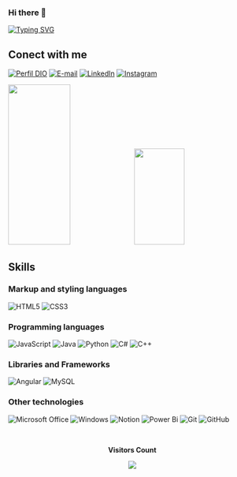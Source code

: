 ### Hi there 👋

<!--
**Nathy10Carvalh0/Nathy10Carvalh0** is a ✨ _special_ ✨ repository because its `README.md` (this file) appears on your GitHub profile.

Here are some ideas to get you started:

- 🔭 I’m currently working on ...
- 🌱 I’m currently learning ...
- 👯 I’m looking to collaborate on ...
- 🤔 I’m looking for help with ...
- 💬 Ask me about ...
- 📫 How to reach me: ...
- 😄 Pronouns: ...
- ⚡ Fun fact: ...
-->


[![Typing SVG](https://readme-typing-svg.herokuapp.com/?color=ff91a4&size=35&center=true&vCenter=true&width=1000&lines=HELLO,+My+name+is+Nathalia+Carvalho;I'm+21+years+old;I'm+from+Brazil;I+Graduated+systems+Development;Be+Welcome!+:%29)](https://git.io/typing-svg)
 
## Conect with me
[![Perfil DIO](https://img.shields.io/badge/-Meu%20Perfil%20na%20DIO-ff91a4?style=for-the-badge)](https://www.dio.me/users/nathy10carvalho)
[![E-mail](https://img.shields.io/badge/-Email-000?style=for-the-badge&logo=gmail&logoColor=ff91a4)](mailto:nathy10carvalho@gmail.com)
[![LinkedIn](https://img.shields.io/badge/-LinkedIn-000?style=for-the-badge&logo=linkedin&logoColor=ff91a4)](https://www.linkedin.com/in/nathalia-carvalho-de-araujo-3822541b9/)
[![Instagram](https://img.shields.io/badge/Instagram-000?style=for-the-badge&logo=instagram&logoColor=ff91a4)](https://www.instagram.com/Nathy10Carvalh0/)


<div align>  
<img width="50%" height="325px" src="https://github-readme-stats-git-masterrstaa-rickstaa.vercel.app/api/top-langs/?username=Nathy10carvalh0&theme=transparent&bg_color=000&border_color=ff91a4&show_icons=true&icon_color=E94D5F&title_color=E94D5F&text_color=FFF" />
 
 <img width="45%" height="195px"  src="https://github-readme-stats.vercel.app/api?username=Nathy10carvalh0&theme=transparent&bg_color=000&border_color=ff91a4&show_icons=true&icon_color=E94D5F&title_color=E94D5F&text_color=FFF" />
  
</div>


  ## Skills  
### Markup and styling languages
![HTML5](https://img.shields.io/badge/HTML5-000?style=for-the-badge&logo=html5)
![CSS3](https://img.shields.io/badge/CSS3-000?style=for-the-badge&logo=css3&logoColor=264CE4)
### Programming languages
![JavaScript](https://img.shields.io/badge/JavaScript-000?style=for-the-badge&logo=javascript)
![Java](https://img.shields.io/badge/Java-000?style=for-the-badge&logo=java)
![Python](https://img.shields.io/badge/Python-000?style=for-the-badge&logo=python)
![C#](https://img.shields.io/badge/C%23-000?style=for-the-badge&logo=c-sharp&logoColor=823085)
![C++](https://img.shields.io/badge/c++-%2300599C.svg?style=for-the-badge&logo=c%2B%2B&logoColor=white)
### Libraries and Frameworks
![Angular](https://img.shields.io/badge/Angular-000?style=for-the-badge&logo=angular&logoColor=C3002F)
![MySQL](https://img.shields.io/badge/mysql-%2300f.svg?style=for-the-badge&logo=mysql&logoColor=white)

### Other technologies
![Microsoft Office](https://img.shields.io/badge/Microsoft_Office-D83B01?style=for-the-badge&logo=microsoft-office&logoColor=white)
![Windows](https://img.shields.io/badge/Windows-0078D6?style=for-the-badge&logo=windows&logoColor=white)
![Notion](https://img.shields.io/badge/Notion-%23000000.svg?style=for-the-badge&logo=notion&logoColor=white)
![Power Bi](https://img.shields.io/badge/power_bi-F2C811?style=for-the-badge&logo=powerbi&logoColor=black)
![Git](https://img.shields.io/badge/git-%23F05033.svg?style=for-the-badge&logo=git&logoColor=white)
![GitHub](https://img.shields.io/badge/github-%23121011.svg?style=for-the-badge&logo=github&logoColor=white)    


<div align="center">
<br><p align="centre"><b>Visitors Count</b></p>  
<p align="center"><img align="center" src="https://profile-counter.glitch.me/{Nathy10Carvalh0}/count.svg"/></p> 
<br>
</div>
